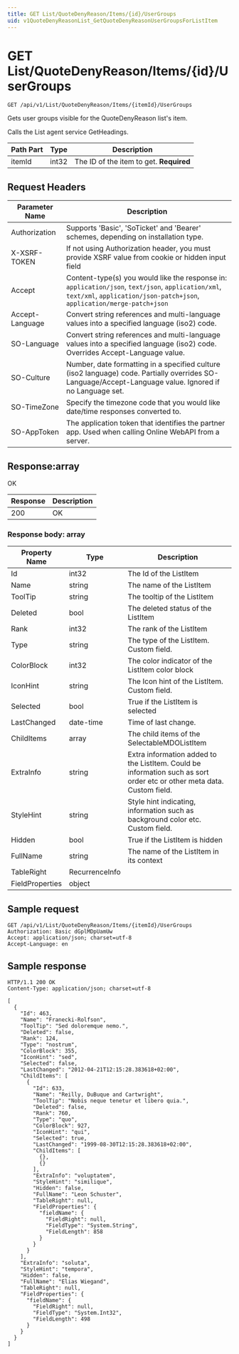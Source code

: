 ```yaml
---
title: GET List/QuoteDenyReason/Items/{id}/UserGroups
uid: v1QuoteDenyReasonList_GetQuoteDenyReasonUserGroupsForListItem
---
```


# GET List/QuoteDenyReason/Items/{id}/UserGroups

```http
GET /api/v1/List/QuoteDenyReason/Items/{itemId}/UserGroups
```

Gets user groups visible for the QuoteDenyReason list's item.


Calls the List agent service GetHeadings.





| Path Part | Type | Description |
|-----------|------|-------------|
| itemId | int32 | The ID of the item to get. **Required** |



## Request Headers

| Parameter Name | Description |
|----------------|-------------|
| Authorization  | Supports 'Basic', 'SoTicket' and 'Bearer' schemes, depending on installation type. |
| X-XSRF-TOKEN   | If not using Authorization header, you must provide XSRF value from cookie or hidden input field |
| Accept         | Content-type(s) you would like the response in: `application/json`, `text/json`, `application/xml`, `text/xml`, `application/json-patch+json`, `application/merge-patch+json` |
| Accept-Language | Convert string references and multi-language values into a specified language (iso2) code. |
| SO-Language | Convert string references and multi-language values into a specified language (iso2) code. Overrides Accept-Language value. |
| SO-Culture | Number, date formatting in a specified culture (iso2 language) code. Partially overrides SO-Language/Accept-Language value. Ignored if no Language set. |
| SO-TimeZone | Specify the timezone code that you would like date/time responses converted to. |
| SO-AppToken | The application token that identifies the partner app. Used when calling Online WebAPI from a server. |


## Response:array

OK

| Response | Description |
|----------------|-------------|
| 200 | OK |

### Response body: array

| Property Name | Type |  Description |
|----------------|------|--------------|
| Id | int32 | The Id of the ListItem |
| Name | string | The name of the ListItem |
| ToolTip | string | The tooltip of the ListItem |
| Deleted | bool | The deleted status of the ListItem |
| Rank | int32 | The rank of the ListItem |
| Type | string | The type of the ListItem. Custom field. |
| ColorBlock | int32 | The color indicator of the ListItem color block |
| IconHint | string | The Icon hint of the ListItem. Custom field. |
| Selected | bool | True if the ListItem is selected |
| LastChanged | date-time | Time of last change. |
| ChildItems | array | The child items of the SelectableMDOListItem |
| ExtraInfo | string | Extra information added to the ListItem. Could be information such as sort order etc or other meta data. Custom field. |
| StyleHint | string | Style hint indicating, information such as background color etc. Custom field. |
| Hidden | bool | True if the ListItem is hidden |
| FullName | string | The name of the ListItem in its context |
| TableRight | RecurrenceInfo |  |
| FieldProperties | object |  |

## Sample request

```http!
GET /api/v1/List/QuoteDenyReason/Items/{itemId}/UserGroups
Authorization: Basic dGplMDpUamUw
Accept: application/json; charset=utf-8
Accept-Language: en
```

## Sample response

```http_
HTTP/1.1 200 OK
Content-Type: application/json; charset=utf-8

[
  {
    "Id": 463,
    "Name": "Franecki-Rolfson",
    "ToolTip": "Sed doloremque nemo.",
    "Deleted": false,
    "Rank": 124,
    "Type": "nostrum",
    "ColorBlock": 355,
    "IconHint": "sed",
    "Selected": false,
    "LastChanged": "2012-04-21T12:15:28.383618+02:00",
    "ChildItems": [
      {
        "Id": 633,
        "Name": "Reilly, DuBuque and Cartwright",
        "ToolTip": "Nobis neque tenetur et libero quia.",
        "Deleted": false,
        "Rank": 760,
        "Type": "quo",
        "ColorBlock": 927,
        "IconHint": "qui",
        "Selected": true,
        "LastChanged": "1999-08-30T12:15:28.383618+02:00",
        "ChildItems": [
          {},
          {}
        ],
        "ExtraInfo": "voluptatem",
        "StyleHint": "similique",
        "Hidden": false,
        "FullName": "Leon Schuster",
        "TableRight": null,
        "FieldProperties": {
          "fieldName": {
            "FieldRight": null,
            "FieldType": "System.String",
            "FieldLength": 858
          }
        }
      }
    ],
    "ExtraInfo": "soluta",
    "StyleHint": "tempora",
    "Hidden": false,
    "FullName": "Elias Wiegand",
    "TableRight": null,
    "FieldProperties": {
      "fieldName": {
        "FieldRight": null,
        "FieldType": "System.Int32",
        "FieldLength": 498
      }
    }
  }
]
```